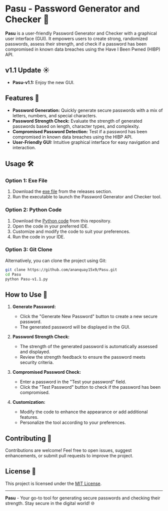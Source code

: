 # Pasu - Password Generator and Checker 🔐

**Pasu** is a user-friendly Password Generator and Checker with a graphical user interface (GUI). It empowers users to create strong, randomized passwords, assess their strength, and check if a password has been compromised in known data breaches using the Have I Been Pwned (HIBP) API.

## v1.1 Update ☀️
- **Pasu-v1.1:** Enjoy the new GUI.



## Features 🚀

- **Password Generation:** Quickly generate secure passwords with a mix of letters, numbers, and special characters.
- **Password Strength Check:** Evaluate the strength of generated passwords based on length, character types, and complexity.
- **Compromised Password Detection:** Test if a password has been compromised in known data breaches using the HIBP API.
- **User-Friendly GUI:** Intuitive graphical interface for easy navigation and interaction.

## Usage 🛠️

### Option 1: Exe File

1. Download the [exe file](https://github.com/ananquay15x9/Pasu/blob/main/Pasu-v1.1.exe) from the releases section.
2. Run the executable to launch the Password Generator and Checker tool.

### Option 2: Python Code

1. Download the [Python code](https://github.com/ananquay15x9/Pasu/blob/main/Pasu-v1.1.py) from this repository.
2. Open the code in your preferred IDE.
3. Customize and modify the code to suit your preferences.
4. Run the code in your IDE.

### Option 3: Git Clone

Alternatively, you can clone the project using Git:

```bash
git clone https://github.com/ananquay15x9/Pasu.git
cd Pasu
python Pasu-v1.1.py
```
## How to Use 📖

1. **Generate Password:**
    - Click the "Generate New Password" button to create a new secure password.
    - The generated password will be displayed in the GUI.

2. **Password Strength Check:**
    - The strength of the generated password is automatically assessed and displayed.
    - Review the strength feedback to ensure the password meets security criteria.

3. **Compromised Password Check:**
    - Enter a password in the "Test your password" field.
    - Click the "Test Password" button to check if the password has been compromised.

4. **Customization:**
    - Modify the code to enhance the appearance or add additional features.
    - Personalize the tool according to your preferences.

## Contributing 🤝

Contributions are welcome! Feel free to open issues, suggest enhancements, or submit pull requests to improve the project.

## License 📝

This project is licensed under the [MIT License](LICENSE).

---

**Pasu** - Your go-to tool for generating secure passwords and checking their strength. Stay secure in the digital world! 🌐
